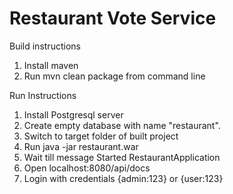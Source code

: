 # Restaurant Vote Service


Build instructions

1. Install maven
2. Run
    mvn clean package
  from command line

Run Instructions
  
1. Install Postgresql server
2. Create empty database with name "restaurant".
3. Switch to target folder of built project
4. Run
	java -jar restaurant.war
5. Wait till message
		Started RestaurantApplication
6. Open localhost:8080/api/docs
7. Login with credentials {admin:123} or {user:123}